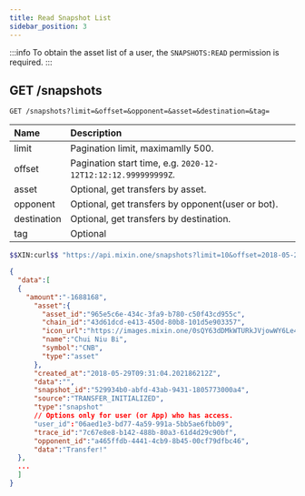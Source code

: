 ```yaml
---
title: Read Snapshot List
sidebar_position: 3
---
```


:::info
To obtain the asset list of a user, the `SNAPSHOTS:READ` permission is required.
:::

## GET /snapshots

```http
GET /snapshots?limit=&offset=&opponent=&asset=&destination=&tag=
```

| Name | Description |
| :----- | :---- |
| limit | Pagination limit, maximamlly 500. |
| offset | Pagination start time, e.g. `2020-12-12T12:12:12.999999999Z`. |
| asset | Optional, get transfers by asset. |
| opponent | Optional, get transfers by opponent(user or bot). |
| destination | Optional, get transfers by destination. |
| tag | Optional |

```bash
$$XIN:curl$$ "https://api.mixin.one/snapshots?limit=10&offset=2018-05-29T16:30:24.845515732%2B08:00"
```

```json
{
  "data":[
  {
    "amount":"-1688168",
      "asset":{
        "asset_id":"965e5c6e-434c-3fa9-b780-c50f43cd955c",
        "chain_id":"43d61dcd-e413-450d-80b8-101d5e903357",
        "icon_url":"https://images.mixin.one/0sQY63dDMkWTURkJVjowWY6Le4ICjAFuu3ANVyZA4uI3UdkbuOT5fjJUT82ArNYmZvVcxDXyNjxoOv0TAYbQTNKS=s128",
        "name":"Chui Niu Bi",
        "symbol":"CNB",
        "type":"asset"
      },
      "created_at":"2018-05-29T09:31:04.202186212Z",
      "data":"",
      "snapshot_id":"529934b0-abfd-43ab-9431-1805773000a4",
      "source":"TRANSFER_INITIALIZED",
      "type":"snapshot"
      // Options only for user (or App) who has access.
      "user_id":"06aed1e3-bd77-4a59-991a-5bb5ae6fbb09",
      "trace_id":"7c67e8e8-b142-488b-80a3-61d4d29c90bf",
      "opponent_id":"a465ffdb-4441-4cb9-8b45-00cf79dfbc46",
      "data":"Transfer!"
  },
  ...
  ]
}
```